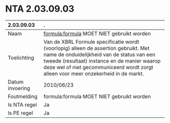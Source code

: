# NTA 2.03.09.03

 2.03.09.03 | . 
 :--- | :--- 
 Naam | <formula:formula> MOET NIET gebruikt worden 
 Toelichting | Van de XBRL Formule specificatie wordt (voorlopig) alleen de assertion gebruikt. Met name de onduidelijkheid van de status van een tweede (resultaat) instance en de manier waarop deze wel of niet gecommuniceerd wordt zorgt alleen voor meer onzekerheid in de markt. 
 Datum invoering | 2010/06/23 
 Foutmelding | formula:formula MOET NIET gebruikt worden 
 Is NTA regel | Ja 
 Is PE regel | Ja 
